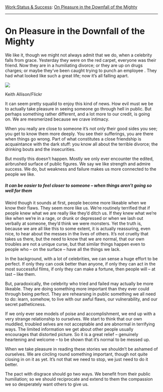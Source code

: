 [Work:](https://www.theschooloflife.com/thebookoflife/category/work/)[Status & Success](https://www.theschooloflife.com/thebookoflife/category/work/status-and-success/): [On Pleasure in the Downfall of the Mighty](https://www.theschooloflife.com/thebookoflife/on-pleasure-in-the-downfall-of-the-mighty/)

* * *

# On Pleasure in the Downfall of the Mighty

We like it, though we might not always admit that we do, when a celebrity falls from grace. Yesterday they were on the red carpet, everyone was their friend. Now they are in a humiliating divorce; or they are up on drugs charges; or maybe they’ve been caught trying to punch an employee . They had what looked like such a great life; now it’s all falling apart.

 ![](https://www.theschooloflife.com/thebookoflife/wp-content/uploads/2014/11/14320022367_cac5354e8f_o-1024x683.jpg)

Keith Allison/Flickr

It can seem pretty squalid to enjoy this kind of news. How evil must we be to actually take pleasure in seeing someone go through hell in public. But perhaps something rather different, and a lot more to our credit, is going on.&nbsp;We are mesmerized because we crave intimacy.

When you really are close to someone it’s not only their good sides you see; you get to know them more deeply. You see their sufferings, you are there when things go wrong. Part of what constitutes a close friendship is acquaintance with the dark stuff: you know all about the terrible divorce; the drinking bouts and the insecurities.

But mostly this doesn’t happen. Mostly we only ever encounter the edited, airbrushed surface of public figures. We say we like strength and admire success. We do, but weakness and failure makes us more connected to the people we like.

##### It can be easier to feel closer to someone – when things aren’t going so well for them

Weird though it sounds at first, people become more likeable when we know their flaws. They seem more like us. We’re routinely terrified that if people knew what we are really like they’d ditch us. If they knew what we’re like when we’re in a rage, or drunk or depressed or when we lash out verbally at someone, they’d think we were monsters. Yet the truth is, because we are all like this to some extent, it is actually reassuring, even nice, to hear about the messes in the lives of others. It’s not cruelty that takes us there, but the need to know that we are normal, that our own troubles are not a unique curse, but that similar things happen even to people who – on the surface – have all the things we lack.

In the background, with a lot of celebrities, we can sense a huge effort to be perfect. If only they can cook better than anyone, if only they can act in the most successful films, if only they can make a fortune, then people will – at last – like them.

But, paradoxically, the celebrity who tried and failed may actually be more likeable. They are doing something more important than they ever could through being perfect. They are rehearsing in public something we all need to do: learn, somehow, to live with our awful flaws, our vulnerability, and our secret patheticness.

If we only ever see models of poise and accomplishment, we end up with a very strange relationship to ourselves. We start to think that our own muddled, troubled selves are not acceptable and are abnormal in terrifying ways. The limited information we get about other people usually encourages that distorted picture. So it is a great relief – genuinely heartening and welcome – to be shown that it’s normal to be messed up.

When we take pleasure in reading these stories we shouldn’t be ashamed of ourselves. We are circling round something important, though not quite closing in on it as yet. It’s not that we need to stop, we just need to do it better.

The pact with disgrace should go two ways. We benefit from their public humiliation; so we should reciprocate and extend to them the compassion we so desperately want others to give us.
